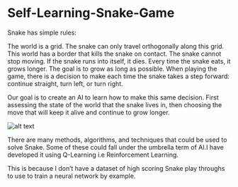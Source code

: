 # Self-Learning-Snake-Game

Snake has simple rules:

The world is a grid.
The snake can only travel orthogonally along this grid.
This world has a border that kills the snake on contact.
The snake cannot stop moving.
If the snake runs into itself, it dies.
Every time the snake eats, it grows longer.
The goal is to grow as long as possible.
When playing the game, there is a decision to make each time the snake takes a step forward: continue straight, turn left, or turn right.

Our goal is to create an AI to learn how to make this same decision. First assessing the state of the world that the snake lives in, then choosing the move that will keep it alive and continue to grow longer.


![alt text](https://cdn-images-1.medium.com/max/1000/1*mmY1c1s8U_EGcbMCH_vRhA.png)

There are many methods, algorithms, and techniques that could be used to solve Snake. Some of these could fall under the umbrella term of AI.I have developed it using Q-Learning i.e Reinforcement Learning.

This is because I don’t have a dataset of high scoring Snake play throughs to use to train a neural network by example.
